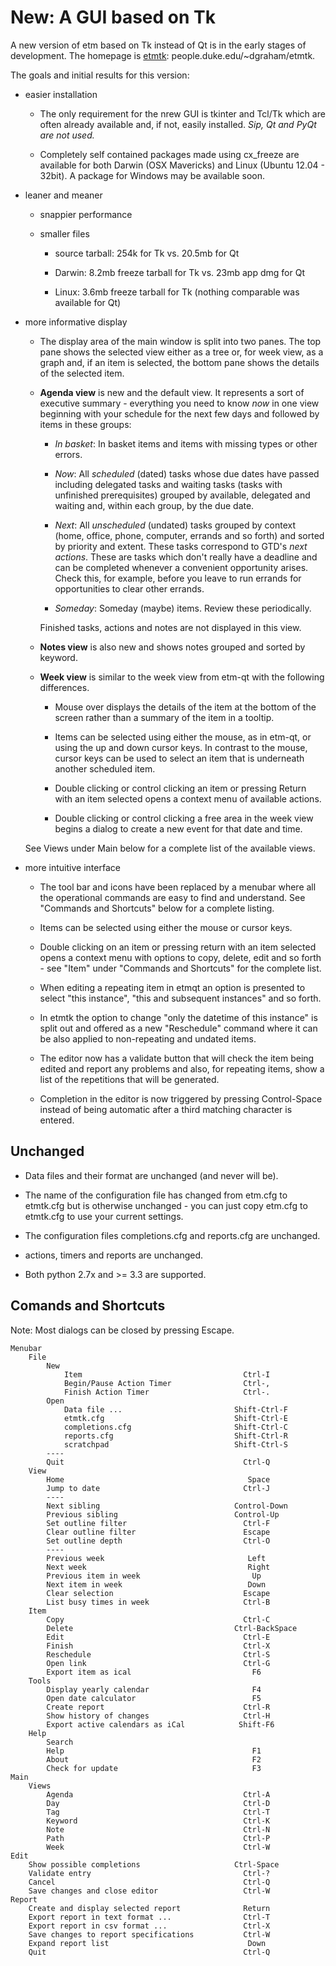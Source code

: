# New: A GUI based on Tk

A new version of etm based on Tk instead of Qt is in the early stages of development. The homepage is [etmtk][]: people.duke.edu/~dgraham/etmtk.

The goals and initial results for this version:

- easier installation

    - The only requirement for the nrew GUI is tkinter and Tcl/Tk which are often already available and, if not, easily installed. *Sip, Qt and PyQt are not used.*

    - Completely self contained packages made using cx_freeze are available for both Darwin (OSX Mavericks) and Linux (Ubuntu 12.04 - 32bit). A package for Windows may be available soon.


- leaner and meaner

    - snappier performance

    - smaller files

        - source tarball: 254k for Tk vs. 20.5mb for Qt

        - Darwin: 8.2mb freeze tarball for Tk vs. 23mb app dmg for Qt

        - Linux: 3.6mb freeze tarball for Tk (nothing comparable was available for Qt)


- more informative display

    - The display area of the main window is split into two panes. The top pane shows the selected view either as a tree or, for week view, as a graph and, if an item is selected, the bottom pane shows the details of the selected item.

    - **Agenda view** is new and the default view. It represents a sort of executive summary - everything you need to know *now* in one view beginning with your schedule for the next few days and followed by items in these groups:

        - *In basket*: In basket items and items with missing types or other errors.

        - *Now*: All *scheduled* (dated) tasks whose due dates have passed including delegated tasks and waiting tasks (tasks with unfinished prerequisites) grouped by available, delegated and waiting and, within each group, by the due date.

        - *Next*: All *unscheduled* (undated) tasks grouped by context (home, office, phone, computer, errands and so forth) and sorted by priority and extent. These tasks correspond to GTD's *next actions*. These are tasks which don't really have a deadline and can be completed whenever a convenient  opportunity arises.  Check this, for example, before you leave to run errands for opportunities to clear other errands.

        - *Someday*: Someday (maybe) items. Review these periodically.

        Finished tasks, actions and notes are not displayed in this view.

    - **Notes view** is also new and shows notes grouped and sorted by keyword.

    - **Week view** is similar to the week view from etm-qt with the following differences.

        - Mouse over displays the details of the item at the bottom of the screen rather than a summary of the item in a tooltip.

        - Items can be selected using either the mouse, as in etm-qt, or using the up and down cursor keys. In contrast to the mouse, cursor keys can be used to select an item that is underneath another scheduled item.

        - Double clicking or control clicking an item or pressing Return with an item selected opens a context menu of available actions.

        - Double clicking or control clicking a free area in the week view begins a dialog to create a new event for that date and time.

    See Views under Main below for a complete list of the available views.


- more intuitive interface

    - The tool bar and icons have been replaced by a menubar where all the operational commands are easy to find and understand. See "Commands and Shortcuts" below for a complete listing.

    - Items can be selected using either the mouse or cursor keys.

    - Double clicking on an item or pressing return with an item selected opens a context menu with options to copy, delete, edit and so forth - see "Item" under "Commands and Shortcuts" for the complete list.

    - When editing a repeating item in etmqt an option is presented to select "this instance", "this and subsequent instances" and so forth.

    - In etmtk the option to change "only the datetime of this instance" is split out and offered as a new "Reschedule" command where it can be also applied to non-repeating and undated items.

    - The editor now has a validate button that will check the item being edited and report any problems and also, for repeating items, show a list of the repetitions that will be generated.

    - Completion in the editor is now triggered by pressing Control-Space instead of being automatic after a third matching character is entered.


[etmtk]: http://people.duke.edu/~dgraham/etmtk

## Unchanged

- Data files and their format are unchanged (and never will be).

- The name of the configuration file has changed from etm.cfg to etmtk.cfg but is otherwise unchanged - you can just copy etm.cfg to etmtk.cfg to use your current settings.

- The configuration files completions.cfg and reports.cfg are unchanged.

- actions, timers and reports are unchanged.

- Both python 2.7x and >= 3.3 are supported.

## Comands and Shortcuts

Note: Most dialogs can be closed by pressing Escape.

    Menubar
        File
            New
                Item                                    Ctrl-I
                Begin/Pause Action Timer                Ctrl-,
                Finish Action Timer                     Ctrl-.
            Open
                Data file ...                         Shift-Ctrl-F
                etmtk.cfg                             Shift-Ctrl-E
                completions.cfg                       Shift-Ctrl-C
                reports.cfg                           Shift-Ctrl-R
                scratchpad                            Shift-Ctrl-S
            ----
            Quit                                        Ctrl-Q
        View
            Home                                         Space
            Jump to date                                Ctrl-J
            ----
            Next sibling                              Control-Down
            Previous sibling                          Control-Up
            Set outline filter                          Ctrl-F
            Clear outline filter                        Escape
            Set outline depth                           Ctrl-O
            ----
            Previous week                                Left
            Next week                                    Right
            Previous item in week                         Up
            Next item in week                            Down
            Clear selection                             Escape
            List busy times in week                     Ctrl-B
        Item
            Copy                                        Ctrl-C
            Delete                                    Ctrl-BackSpace
            Edit                                        Ctrl-E
            Finish                                      Ctrl-X
            Reschedule                                  Ctrl-S
            Open link                                   Ctrl-G
            Export item as ical                           F6
        Tools
            Display yearly calendar                       F4
            Open date calculator                          F5
            Create report                               Ctrl-R
            Show history of changes                     Ctrl-H
            Export active calendars as iCal            Shift-F6
        Help
            Search
            Help                                          F1
            About                                         F2
            Check for update                              F3
    Main
        Views
            Agenda                                      Ctrl-A
            Day                                         Ctrl-D
            Tag                                         Ctrl-T
            Keyword                                     Ctrl-K
            Note                                        Ctrl-N
            Path                                        Ctrl-P
            Week                                        Ctrl-W
    Edit
        Show possible completions                     Ctrl-Space
        Validate entry                                  Ctrl-?
        Cancel                                          Ctrl-Q
        Save changes and close editor                   Ctrl-W
    Report
        Create and display selected report              Return
        Export report in text format ...                Ctrl-T
        Export report in csv format ...                 Ctrl-X
        Save changes to report specifications           Ctrl-W
        Expand report list                               Down
        Quit                                            Ctrl-Q
